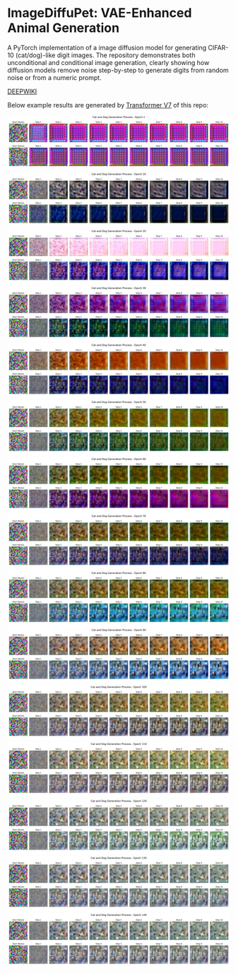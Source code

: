 # ImageDiffuPet: VAE-Enhanced Animal Generation

A PyTorch implementation of a image diffusion model for generating CIFAR-10 (cat/dog)-like digit images. The repository demonstrates both unconditional and conditional image generation, clearly showing how diffusion models remove noise step-by-step to generate digits from random noise or from a numeric prompt.

[DEEPWIKI](https://deepwiki.com/ynyeh0221/CIFAR10-cat-dog-generative-image-diffusion)

Below example results are generated by [Transformer V7](https://github.com/ynyeh0221/CIFAR10-cat-dog-generative-image-diffusion/tree/main/Transformer/v7) of this repo:

![](https://github.com/ynyeh0221/CIFAR10-cat-dog-generative-diffusion/blob/main/Transformer/v7/output/epoch_1_generation.png)
![](https://github.com/ynyeh0221/CIFAR10-cat-dog-generative-diffusion/blob/main/Transformer/v7/output/epoch_10_generation.png)
![](https://github.com/ynyeh0221/CIFAR10-cat-dog-generative-diffusion/blob/main/Transformer/v7/output/epoch_20_generation.png)
![](https://github.com/ynyeh0221/CIFAR10-cat-dog-generative-diffusion/blob/main/Transformer/v7/output/epoch_30_generation.png)
![](https://github.com/ynyeh0221/CIFAR10-cat-dog-generative-diffusion/blob/main/Transformer/v7/output/epoch_40_generation.png)
![](https://github.com/ynyeh0221/CIFAR10-cat-dog-generative-diffusion/blob/main/Transformer/v7/output/epoch_50_generation.png)
![](https://github.com/ynyeh0221/CIFAR10-cat-dog-generative-diffusion/blob/main/Transformer/v7/output/epoch_60_generation.png)
![](https://github.com/ynyeh0221/CIFAR10-cat-dog-generative-diffusion/blob/main/Transformer/v7/output/epoch_70_generation.png)
![](https://github.com/ynyeh0221/CIFAR10-cat-dog-generative-diffusion/blob/main/Transformer/v7/output/epoch_80_generation.png)
![](https://github.com/ynyeh0221/CIFAR10-cat-dog-generative-diffusion/blob/main/Transformer/v7/output/epoch_90_generation.png)
![](https://github.com/ynyeh0221/CIFAR10-cat-dog-generative-diffusion/blob/main/Transformer/v7/output/epoch_100_generation.png)
![](https://github.com/ynyeh0221/CIFAR10-cat-dog-generative-diffusion/blob/main/Transformer/v7/output/epoch_110_generation.png)
![](https://github.com/ynyeh0221/CIFAR10-cat-dog-generative-diffusion/blob/main/Transformer/v7/output/epoch_120_generation.png)
![](https://github.com/ynyeh0221/CIFAR10-cat-dog-generative-diffusion/blob/main/Transformer/v7/output/epoch_130_generation.png)
![](https://github.com/ynyeh0221/CIFAR10-cat-dog-generative-diffusion/blob/main/Transformer/v7/output/epoch_140_generation.png)
